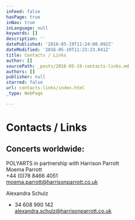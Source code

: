 ```yaml
---
inFeed: false
hasPage: true
inNav: true
inLanguage: null
keywords: []
description: ''
datePublished: '2016-05-19T11:24:00.092Z'
dateModified: '2016-05-19T11:23:23.041Z'
title: Contacts / Links
author: []
sourcePath: _posts/2016-05-19-contacts-links.md
authors: []
publisher: null
starred: false
url: contacts-links/index.html
_type: WebPage

---
```

# Contacts / Links

## Concerts worldwide:

POLYARTS in partnership with Harrison Parrott  
Moema Parrott  
+44 (0)78 8466 4051  
[moema.parrott@harrisonparrott.co.uk][0]

Alexandra Schulz  
+ 34 608 990 142  
[alexandra.schulz@harrisonparrott.co.uk][1]

[0]: mailto:moema.parrott@harrisonparrott.co.uk
[1]: mailto:alexandra.schulz@harrisonparrott.co.uk
